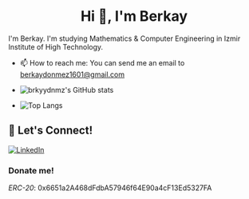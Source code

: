<h1 align="center">Hi 👋, I'm Berkay</h1>

I'm Berkay. I'm studying Mathematics & Computer Engineering in Izmir Institute of High Technology.

- 📫 How to reach me: You can send me an email to [berkaydonmez1601@gmail.com](mailto://berkaydonmez1601@gmail.com)

- ![brkyydnmz's GitHub stats](https://github-readme-stats.vercel.app/api?username=brkyydnmz&theme=github_dark) 
- ![Top Langs](https://github-readme-stats.vercel.app/api/top-langs/?username=brkyydnmz&layout=compact&theme=github_dark&card_width=445)

## 🔗 Let's Connect!
<a href="https://www.linkedin.com/in/berkay-d%C3%B6nmez-b7948872/" target="_blank"><img alt="LinkedIn" src="https://img.shields.io/badge/linkedin-%230077B5.svg?&style=for-the-badge&logo=linkedin&logoColor=white" /></a>

### Donate me!
_ERC-20_: 0x6651a2A468dFdbA57946f64E90a4cF13Ed5327FA

